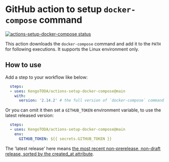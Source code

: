 # GitHub action to setup `docker-compose` command

<a href="https://github.com/KengoTODA/actions-setup-docker-compose/actions"><img alt="actions-setup-docker-compose status" src="https://github.com/KengoTODA/actions-setup-docker-compose/workflows/build-test/badge.svg"></a>

This action downloads the `docker-compose` command and add it to the `PATH` for following executions. It supports the Linux environment only.

## How to use

Add a step to your workflow like below:

```yml
  steps:
  - uses: KengoTODA/actions-setup-docker-compose@main
    with:
      version: '2.14.2' # the full version of `docker-compose` command
```

Or you can omit it then set a `GITHUB_TOKEN` environment variable, to use the latest released version:

```yml
  steps:
  - uses: KengoTODA/actions-setup-docker-compose@main
    env:
      GITHUB_TOKEN: ${{ secrets.GITHUB_TOKEN }}
```

The 'latest release' here means [the most recent non-prerelease, non-draft release, sorted by the created_at attribute](https://octokit.github.io/rest.js/v19#repos-get-latest-release).
